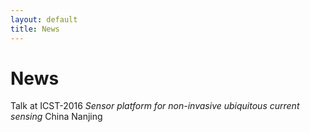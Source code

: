 ```yaml
---
layout: default
title: News
---
```

# News

Talk at ICST-2016 *Sensor platform for non-invasive ubiquitous current sensing*  China Nanjing

